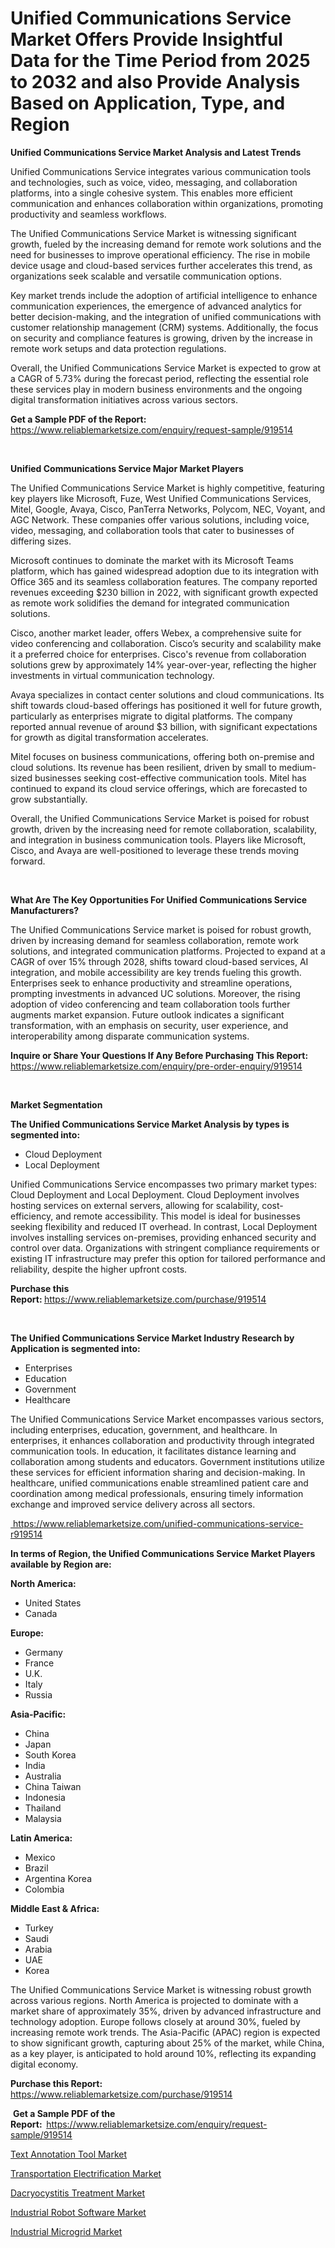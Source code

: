 <p><h1>Unified Communications Service Market Offers Provide Insightful Data for the Time Period from 2025 to 2032 and also Provide Analysis Based on Application, Type, and Region</h1></p><p><strong>Unified Communications Service Market Analysis and Latest Trends</strong></p>
<p><p>Unified Communications Service integrates various communication tools and technologies, such as voice, video, messaging, and collaboration platforms, into a single cohesive system. This enables more efficient communication and enhances collaboration within organizations, promoting productivity and seamless workflows. </p><p>The Unified Communications Service Market is witnessing significant growth, fueled by the increasing demand for remote work solutions and the need for businesses to improve operational efficiency. The rise in mobile device usage and cloud-based services further accelerates this trend, as organizations seek scalable and versatile communication options. </p><p>Key market trends include the adoption of artificial intelligence to enhance communication experiences, the emergence of advanced analytics for better decision-making, and the integration of unified communications with customer relationship management (CRM) systems. Additionally, the focus on security and compliance features is growing, driven by the increase in remote work setups and data protection regulations. </p><p>Overall, the Unified Communications Service Market is expected to grow at a CAGR of 5.73% during the forecast period, reflecting the essential role these services play in modern business environments and the ongoing digital transformation initiatives across various sectors.</p></p>
<p><strong>Get a Sample PDF of the Report:&nbsp;</strong> <a href="https://www.reliablemarketsize.com/enquiry/request-sample/919514?utm_campaign=1833&utm_medium=2&utm_source=Github&utm_content=ia&utm_term=05032025&utm_id=unified-communications-service">https://www.reliablemarketsize.com/enquiry/request-sample/919514</a></p>
<p>&nbsp;</p>
<p><strong>Unified Communications Service Major Market Players</strong></p>
<p><p>The Unified Communications Service Market is highly competitive, featuring key players like Microsoft, Fuze, West Unified Communications Services, Mitel, Google, Avaya, Cisco, PanTerra Networks, Polycom, NEC, Voyant, and AGC Network. These companies offer various solutions, including voice, video, messaging, and collaboration tools that cater to businesses of differing sizes.</p><p>Microsoft continues to dominate the market with its Microsoft Teams platform, which has gained widespread adoption due to its integration with Office 365 and its seamless collaboration features. The company reported revenues exceeding $230 billion in 2022, with significant growth expected as remote work solidifies the demand for integrated communication solutions.</p><p>Cisco, another market leader, offers Webex, a comprehensive suite for video conferencing and collaboration. Cisco’s security and scalability make it a preferred choice for enterprises. Cisco's revenue from collaboration solutions grew by approximately 14% year-over-year, reflecting the higher investments in virtual communication technology.</p><p>Avaya specializes in contact center solutions and cloud communications. Its shift towards cloud-based offerings has positioned it well for future growth, particularly as enterprises migrate to digital platforms. The company reported annual revenue of around $3 billion, with significant expectations for growth as digital transformation accelerates.</p><p>Mitel focuses on business communications, offering both on-premise and cloud solutions. Its revenue has been resilient, driven by small to medium-sized businesses seeking cost-effective communication tools. Mitel has continued to expand its cloud service offerings, which are forecasted to grow substantially.</p><p>Overall, the Unified Communications Service Market is poised for robust growth, driven by the increasing need for remote collaboration, scalability, and integration in business communication tools. Players like Microsoft, Cisco, and Avaya are well-positioned to leverage these trends moving forward.</p></p>
<p>&nbsp;</p>
<p><strong>What Are The Key Opportunities For Unified Communications Service Manufacturers?</strong></p>
<p><p>The Unified Communications Service market is poised for robust growth, driven by increasing demand for seamless collaboration, remote work solutions, and integrated communication platforms. Projected to expand at a CAGR of over 15% through 2028, shifts toward cloud-based services, AI integration, and mobile accessibility are key trends fueling this growth. Enterprises seek to enhance productivity and streamline operations, prompting investments in advanced UC solutions. Moreover, the rising adoption of video conferencing and team collaboration tools further augments market expansion. Future outlook indicates a significant transformation, with an emphasis on security, user experience, and interoperability among disparate communication systems.</p></p>
<p><strong>Inquire or Share Your Questions If Any Before Purchasing This Report:</strong> <a href="https://www.reliablemarketsize.com/enquiry/pre-order-enquiry/919514?utm_campaign=1833&utm_medium=2&utm_source=Github&utm_content=ia&utm_term=05032025&utm_id=unified-communications-service">https://www.reliablemarketsize.com/enquiry/pre-order-enquiry/919514</a></p>
<p>&nbsp;</p>
<p><strong>Market Segmentation</strong></p>
<p><strong>The Unified Communications Service Market Analysis by types is segmented into:</strong></p>
<p><ul><li>Cloud Deployment</li><li>Local Deployment</li></ul></p>
<p><p>Unified Communications Service encompasses two primary market types: Cloud Deployment and Local Deployment. Cloud Deployment involves hosting services on external servers, allowing for scalability, cost-efficiency, and remote accessibility. This model is ideal for businesses seeking flexibility and reduced IT overhead. In contrast, Local Deployment involves installing services on-premises, providing enhanced security and control over data. Organizations with stringent compliance requirements or existing IT infrastructure may prefer this option for tailored performance and reliability, despite the higher upfront costs.</p></p>
<p><strong>Purchase this Report:&nbsp;</strong><a href="https://www.reliablemarketsize.com/purchase/919514?utm_campaign=1833&utm_medium=2&utm_source=Github&utm_content=ia&utm_term=05032025&utm_id=unified-communications-service">https://www.reliablemarketsize.com/purchase/919514</a></p>
<p>&nbsp;</p>
<p><strong>The Unified Communications Service Market Industry Research by Application is segmented into:</strong></p>
<p><ul><li>Enterprises</li><li>Education</li><li>Government</li><li>Healthcare</li></ul></p>
<p><p>The Unified Communications Service Market encompasses various sectors, including enterprises, education, government, and healthcare. In enterprises, it enhances collaboration and productivity through integrated communication tools. In education, it facilitates distance learning and collaboration among students and educators. Government institutions utilize these services for efficient information sharing and decision-making. In healthcare, unified communications enable streamlined patient care and coordination among medical professionals, ensuring timely information exchange and improved service delivery across all sectors.</p></p>
<p><a href="https://www.reliablemarketsize.com/unified-communications-service-r919514?utm_campaign=1833&utm_medium=2&utm_source=Github&utm_content=ia&utm_term=05032025&utm_id=unified-communications-service">&nbsp;https://www.reliablemarketsize.com/unified-communications-service-r919514</a></p>
<p><strong>In terms of Region, the Unified Communications Service Market Players available by Region are:</strong></p>
<p>
    <p> <strong> North America: </strong>
        <ul>
            <li>United States</li>
            <li>Canada</li>
        </ul>
        </p> 
    <p> <strong> Europe: </strong>
        <ul>
            <li>Germany</li>
            <li>France</li>
            <li>U.K.</li>
            <li>Italy</li>
            <li>Russia</li>
        </ul>
        </p> 
    <p> <strong> Asia-Pacific: </strong>
        <ul>
            <li>China</li>
            <li>Japan</li>
            <li>South Korea</li>
            <li>India</li>
            <li>Australia</li>
            <li>China Taiwan</li>
            <li>Indonesia</li>
            <li>Thailand</li>
            <li>Malaysia</li>
        </ul>
        </p> 
    <p> <strong> Latin America: </strong>
        <ul>
            <li>Mexico</li>
            <li>Brazil</li>
            <li>Argentina Korea</li>
            <li>Colombia</li>
        </ul>
        </p> 
    <p> <strong> Middle East & Africa: </strong>
        <ul>
            <li>Turkey</li>
            <li>Saudi</li>
            <li>Arabia</li>
            <li>UAE</li>
            <li>Korea</li>
        </ul>
    </p>
    </p>
<p><p>The Unified Communications Service Market is witnessing robust growth across various regions. North America is projected to dominate with a market share of approximately 35%, driven by advanced infrastructure and technology adoption. Europe follows closely at around 30%, fueled by increasing remote work trends. The Asia-Pacific (APAC) region is expected to show significant growth, capturing about 25% of the market, while China, as a key player, is anticipated to hold around 10%, reflecting its expanding digital economy.</p></p>
<p><strong>Purchase this Report: </strong><a href="https://www.reliablemarketsize.com/purchase/919514?utm_campaign=1833&utm_medium=2&utm_source=Github&utm_content=ia&utm_term=05032025&utm_id=unified-communications-service">https://www.reliablemarketsize.com/purchase/919514</a></p>
<p>&nbsp;<strong>Get a Sample PDF of the Report:&nbsp;&nbsp;</strong><a href="https://www.reliablemarketsize.com/enquiry/request-sample/919514?utm_campaign=1833&utm_medium=2&utm_source=Github&utm_content=ia&utm_term=05032025&utm_id=unified-communications-service">https://www.reliablemarketsize.com/enquiry/request-sample/919514</a></p>
<p><strong></strong></p>
<p><p><a href="https://github.com/motosyuliq/Market-Research-Report-List-1/blob/main/text-annotation-tool-market.md?utm_campaign=1833&utm_medium=2&utm_source=Github&utm_content=ia&utm_term=05032025&utm_id=unified-communications-service">Text Annotation Tool Market</a></p><p><a href="https://github.com/ryantindyaiz/Market-Research-Report-List-1/blob/main/transportation-electrification-market.md?utm_campaign=1833&utm_medium=2&utm_source=Github&utm_content=ia&utm_term=05032025&utm_id=unified-communications-service">Transportation Electrification Market</a></p><p><a href="https://github.com/FassouRP/Market-Research-Report-List-7/blob/main/dacryocystitis-treatment-market.md?utm_campaign=1833&utm_medium=2&utm_source=Github&utm_content=ia&utm_term=05032025&utm_id=unified-communications-service">Dacryocystitis Treatment Market</a></p><p><a href="https://github.com/muskoaizahfi/Market-Research-Report-List-1/blob/main/industrial-robot-software-market.md?utm_campaign=1833&utm_medium=2&utm_source=Github&utm_content=ia&utm_term=05032025&utm_id=unified-communications-service">Industrial Robot Software Market</a></p><p><a href="https://github.com/thapabylers2/Market-Research-Report-List-1/blob/main/industrial-microgrid-market.md?utm_campaign=1833&utm_medium=2&utm_source=Github&utm_content=ia&utm_term=05032025&utm_id=unified-communications-service">Industrial Microgrid Market</a></p></p>